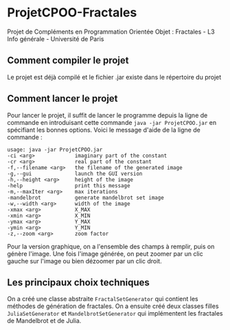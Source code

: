 # ProjetCPOO-Fractales
Projet de Compléments en Programmation Orientée Objet : Fractales - L3 Info générale - Université de Paris

## Comment compiler le projet
Le projet est déjà compilé et le fichier .jar existe dans le répertoire du projet

## Comment lancer le projet
Pour lancer le projet, il suffit de lancer le programme depuis la ligne de commande
en introduisant cette commande `java -jar ProjetCPOO.jar` en spécifiant les bonnes
options. Voici le message d'aide de la ligne de commande :

```
usage: java -jar ProjetCPOO.jar
-ci <arg>             imaginary part of the constant
-cr <arg>             real part of the constant
-f,--filename <arg>   the filename of the generated image
-g,--gui              launch the GUI version
-h,--height <arg>     height of the image
-help                 print this message
-m,--maxIter <arg>    max iterations
-mandelbrot           generate mandelbrot set image
-w,--width <arg>      width of the image
-xmax <arg>           X_MAX
-xmin <arg>           X_MIN
-ymax <arg>           Y_MAX
-ymin <arg>           Y_MIN
-z,--zoom <arg>       zoom factor
```

Pour la version graphique, on a l'ensemble des champs à remplir, puis on génère
l'image. Une fois l'image générée, on peut zoomer par un clic gauche sur l'image
ou bien dézoomer par un clic droit.

## Les principaux choix techniques
On a créé une classe abstraite `FractalSetGenerator` qui contient les méthodes de
génération de fractales. On a ensuite créé deux classes filles `JuliaSetGenerator`
et `MandelbrotSetGenerator` qui implémentent les fractales de Mandelbrot et de Julia.